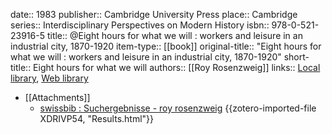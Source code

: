 date:: 1983
publisher:: Cambridge University Press
place:: Cambridge
series:: Interdisciplinary Perspectives on Modern History
isbn:: 978-0-521-23916-5
title:: @Eight hours for what we will : workers and leisure in an industrial city, 1870-1920
item-type:: [[book]]
original-title:: "Eight hours for what we will : workers and leisure in an industrial city, 1870-1920"
short-title:: Eight hours for what we will
authors:: [[Roy Rosenzweig]]
links:: [Local library](zotero://select/groups/2386895/items/EXWGHSP7), [Web library](https://www.zotero.org/groups/2386895/items/EXWGHSP7)

- [[Attachments]]
	- [swissbib : Suchergebnisse - roy rosenzweig](https://baselbern.swissbib.ch/Search/Results?lookfor=roy+rosenzweig&type=AllFields&filter%5B%5D=%7EnavAuthor_orange%3A%22Rosenzweig%2C+Roy%22) {{zotero-imported-file XDRIVP54, "Results.html"}}